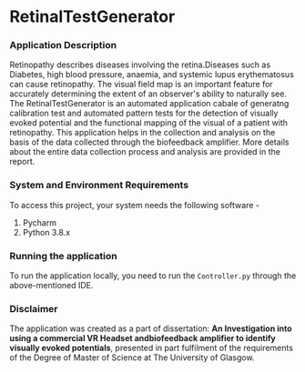 # RetinalTestGenerator

### Application Description
Retinopathy describes diseases involving the retina.Diseases such as Diabetes, high blood pressure, anaemia, and systemic lupus erythematosus can cause retinopathy. The visual field map is an important feature for accurately determining the extent of an observer's ability to naturally see. The RetinalTestGenerator is an automated application cabale of generatng calibration test and automated pattern tests for the detection of visually evoked potential and the functional mapping of the visual of a patient with retinopathy.
This application helps in the collection and analysis on the basis of the data collected through the biofeedback amplifier. More details about the entire data collection process and analysis are provided in the report.

### System and Environment Requirements
To access this project, your system needs the following software - 
1. Pycharm
2. Python 3.8.x


### Running the application
To run the application locally, you need to run the `Controller.py` through the above-mentioned IDE.

### Disclaimer
The application was created as a part of dissertation: **An Investigation into using a commercial VR Headset andbiofeedback amplifier to identify visually evoked potentials**, presented in part fulfilment of the requirements of the Degree of Master of Science at The University of Glasgow.
